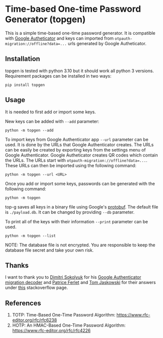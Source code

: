 # Time-based One-time Password Generator (topgen)

This is a simple time-based one-time password generator. It is compatible with [Google Autheticator](https://play.google.com/store/apps/details?id=com.google.android.apps.authenticator2) and keys can imported from `otpauth-migration://offline?data=...` urls generated by Google Autheticator.

## Installation

topgen is tested with python 3.10 but it should work all python 3 versions. Requirement packages can be installed in two ways:

```
pip install topgen
```

## Usage

It is needed to first add or import some keys.

New keys can be added with `--add` parameter:

```
python -m topgen --add
```

To import keys from Google Authenticator app `--url` parameter can be used. It is done by the URLs that Google Authenticator creates. The URLs can be easily be created by exporting keys from the settings menu of Google Authenticator. Google Autheticator creates QR codes which contain the URLs. The URLs start with `otpauth-migration://offline?data=...`. These URLs can then be imported using the following command:

```
python -m topgen --url <URL>
```

Once you add or import some keys, passwords can be generated with the following command:

```
python -m topgen
```

top-g saves all keys in a binary file using Google's [protobuf](https://developers.google.com/protocol-buffers). The default file is `./payload.db`. It can be changed by providing `--db` parameter.

To print all of the keys with their information `--print` parameter can be used.

```
python -m topgen --list
```

NOTE: The database file is not encrypted. You are responsible to keep the database file secret and take your own risk.

## Thanks

I want to thank you to [Dimitri Sokolyuk](https://github.com/dim13) for his [Google Authenticator migration decoder](https://github.com/dim13/otpauth) and [Patrice Ferlet](https://github.com/metal3d) and [Tom Jaskowski](https://github.com/tadeck) for their answers under [this](https://stackoverflow.com/questions/8529265/google-authenticator-implementation-in-python) stackoverflow page.

## References

1. TOTP: Time-Based One-Time Password Algorithm: https://www.rfc-editor.org/rfc/rfc6238
1. HOTP: An HMAC-Based One-Time Password Algorithm: https://www.rfc-editor.org/rfc/rfc4226
